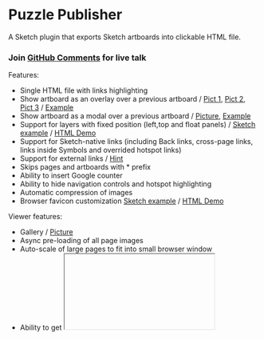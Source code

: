 # Puzzle Publisher

A Sketch plugin that exports Sketch artboards into clickable HTML file. 

### Join [GitHub Comments](https://github.com/ingrammicro/puzzle-publisher/discussions) for live talk ###

Features:
- Single HTML file with links highlighting
- Show artboard as an overlay over a previous artboard / [Pict 1](https://raw.githubusercontent.com/ingrammicro/puzzle-publisher/master/examples/FixedLayers/Overlay1.png), [Pict 2](https://raw.githubusercontent.com/ingrammicro/puzzle-publisher/master/examples/FixedLayers/Overlay2.png), [Pict 3](https://raw.githubusercontent.com/ingrammicro/puzzle-publisher/master/examples/FixedLayers/Overlay3.png) / [Example](https://github.com/ingrammicro/puzzle-publisher/tree/master/examples/FixedLayers)
- Show artboard as a modal over a previous artboard  / [Picture](https://github.com/ingrammicro/puzzle-publisher/raw/master/examples/Pictures/Link-ModalArtboard.png), [Example](https://github.com/ingrammicro/puzzle-publisher/raw/master/examples/Link-ModalArtboard.sketch)
- Support for layers with fixed position (left,top and float panels) / [Sketch example](https://github.com/ingrammicro/puzzle-publisher/tree/master/examples/FixedLayers) / [HTML Demo](https://ingrammicro.github.io/puzzle-publisher/FixedLayers)
- Support for Sketch-native links (including Back links, cross-page links, links inside Symbols and overrided hotspot links)
- Support for external links / [Hint](https://github.com/ingrammicro/puzzle-publisher/blob/master/Hints.md#hint2)
- Skips pages and artboards with * prefix 
- Ability to insert Google counter
- Ability to hide navigation controls and hotspot highlighting
- Automatic compression of images
- Browser favicon customization [Sketch example](https://github.com/ingrammicro/puzzle-publisher/tree/master/examples/Favicon) / [HTML Demo](https://ingrammicro.github.io/puzzle-publisher/Favicon)

Viewer features:
- Gallery / [Picture](https://github.com/ingrammicro/puzzle-publisher/raw/master/examples/Pictures/Gallery.png)
- Async pre-loading of all page images
- Auto-scale of large pages to fit into small browser window
- Ability to get <iframe> code to embed you prototypes into external web pages (with special UI) or get lightweight code with just <a href...><img...></a/>
- Page layout viewer (if it was enabled for a page)

Publisher features:
- Increasing of version counter and injecting it into HTML
- Publishing to external site by SFTP
- Publishing to Miro whiteboards
- Announce new version changes in Telegram channel

Run from command line:
- Export HTML from command line / [Hint](https://github.com/ingrammicro/puzzle-publisher/blob/master/Hints.md#hint4)

[Change Log](https://github.com/ingrammicro/puzzle-publisher/blob/master/CHANGELOG.md)

Please send your feedback to max@bazarov.ru

## Screenshots
Commands:

<img width="20%" src="https://raw.githubusercontent.com/ingrammicro/puzzle-publisher/master/examples/Pictures/Menu.png"/><img width="40%" src="https://raw.githubusercontent.com/ingrammicro/puzzle-publisher/master/examples/Pictures/Export-Dialog.png"/><img width="40%" src="https://github.com/ingrammicro/puzzle-publisher/blob/master/examples/Pictures/Publish-Dialog.png?raw=true"/>

Settings: 

<img width="40%" src="https://raw.githubusercontent.com/ingrammicro/puzzle-publisher/master/examples/Pictures/Layer-Dialog.png"/><img width="40%" src="https://raw.githubusercontent.com/ingrammicro/puzzle-publisher/master/examples/Pictures/Artboard-Dialog1.png"/><img width="40%" src="https://raw.githubusercontent.com/ingrammicro/puzzle-publisher/master/examples/Pictures/Artboard-Dialog2.png"/><img width="40%" src="https://raw.githubusercontent.com/ingrammicro/puzzle-publisher/master/examples/Pictures/Document-Dialog.png"/><img width="40%" src="https://raw.githubusercontent.com/ingrammicro/puzzle-publisher/master/examples/Pictures/Plugin-Dialog.png"/>

## Installation

To install, [download the zip file](https://github.com/ingrammicro/puzzle-publisher/raw/master/PuzzlePublisher.sketchplugin.zip) and double-click on `PuzzlePublisher.sketchplugin`. The commands will show up under `Plugins > Puzzle Publisher`. 

## Usage

You can use Sketch-native links or add links to external sites. When you're finished adding these you can generate a HTML website of the all document pages by selecting `Export to HTML`. The generated files can then be uploaded to a server so you can show it to your clients. 

### Retina Images
 
By default it will show 2x images for high pixel density screens. To turn this off uncheck `Export retina images` in Settings and re-export the page.

### Special magic string in layer name
- @MainBackground@: a shape layer background color will be used as a default color for browser pages
- @SiteIcon@: an image layer will be rendered as site icon for mockups
- @Redirect@: a link from a marked hostpot will be used to show a page under an overlay ([example](https://github.com/ingrammicro/puzzle-publisher/tree/master/tests/12.2.0))
- "images/": if a symbol name starts from **images/** string then Element Inspector will not show symbol childs. It can be useful to inform developers about used image name
